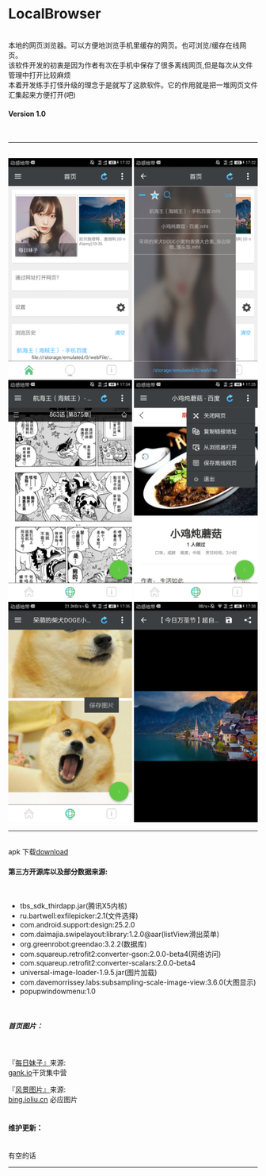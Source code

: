 LocalBrowser
===========================
<br>
本地的网页浏览器。可以方便地浏览手机里缓存的网页。也可浏览/缓存在线网页。
<br>
该软件开发的初衷是因为作者有次在手机中保存了很多离线网页,但是每次从文件管理中打开比较麻烦
<br>
本着开发练手打怪升级的理念于是就写了这款软件。它的作用就是把一堆网页文件汇集起来方便打开(吧)
<br>

#### Version 1.0

<br>

*****

<br>

<img width="250" height="444" src="https://github.com/xiaJue/LocalBrowser/blob/master/%E6%88%AA%E5%9B%BE/Screenshot_2017-10-31-17-32-45.png"> 

<img width="250" height="444" src="https://github.com/xiaJue/LocalBrowser/blob/master/%E6%88%AA%E5%9B%BE/Screenshot_2017-10-31-17-32-55.png"> 

<br>

<img width="250" height="444" src="https://github.com/xiaJue/LocalBrowser/blob/master/%E6%88%AA%E5%9B%BE/Screenshot_2017-10-31-17-34-02.png"> 


<img width="250" height="444" src="https://github.com/xiaJue/LocalBrowser/blob/master/%E6%88%AA%E5%9B%BE/Screenshot_2017-10-31-17-35-24.png"> 

<br>

<img width="250" height="444" src="https://github.com/xiaJue/LocalBrowser/blob/master/%E6%88%AA%E5%9B%BE/Screenshot_2017-10-31-17-36-59.png"> 


<img width="250" height="444" src="https://github.com/xiaJue/LocalBrowser/blob/master/%E6%88%AA%E5%9B%BE/Screenshot_2017-10-31-17-38-21.png"> 

<br>

*****

<br>
apk 下载<a href='https://github.com/xiaJue/LocalBrowser/raw/master/localBrowser.apk'>download</a>
<br>

#### 第三方开源库以及部分数据来源:

<br>

* tbs_sdk_thirdapp.jar(腾讯X5内核)
* ru.bartwell:exfilepicker:2.1(文件选择)
* com.android.support:design:25.2.0
* com.daimajia.swipelayout:library:1.2.0@aar(listView滑出菜单)
* org.greenrobot:greendao:3.2.2(数据库)
* com.squareup.retrofit2:converter-gson:2.0.0-beta4(网络访问)
* com.squareup.retrofit2:converter-scalars:2.0.0-beta4
* universal-image-loader-1.9.5.jar(图片加载)
* com.davemorrissey.labs:subsampling-scale-image-view:3.6.0(大图显示)
* popupwindowmenu:1.0

<br>

##### 首页图片：

<br>

『<a href='#'>每日妹子』</a>来源:<br>
        <a href='http://gank.io/'>gank.io</a>干货集中营
        <br>
        
『<a href='#'>风景图片』</a>来源:<br>
            <a href='https://bing.ioliu.cn/'>bing.ioliu.cn</a>
            必应图片
            <br>
<br>

#### 维护更新：

<br>
有空的话
<br>

*****

